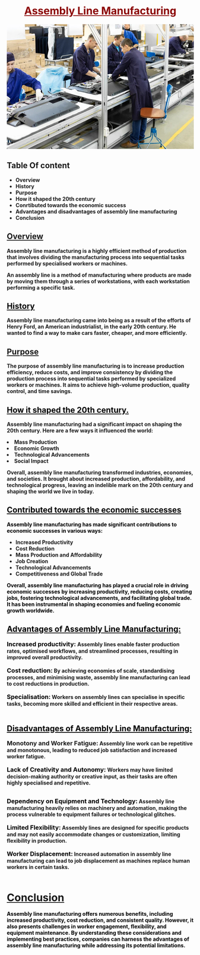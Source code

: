 <h1 align="center" style="color:Darkred;"> <u> <b>Assembly Line Manufacturing <b></u> </h1>

![Alt text](assemblyline.jpg)
<h2>Table Of content</h2>

<ul>
  <li> Overview </li>
  <li> History</li>
  <li> Purpose</li>
  <li> How it shaped the 20th century</li>
  <li> Conrtibuted towards the economic success</li>
  <li> Advantages and disadvantages of assembly line manufacturing</a> </li>
  <li>Conclusion</li>
</ul>

<u><h2>Overview</h2></u>
<p>Assembly line manufacturing is a highly efficient method of production that involves dividing the manufacturing process into sequential tasks performed by specialised workers or machines.</p>
<p>An assembly line is a method of manufacturing where products are made by moving them through a series of workstations, with each workstation performing a specific task.</p>
<u><h2 style="color:black;">History</h2></u>
<p>Assembly line manufacturing came into being as a result of the efforts of Henry Ford, an American industrialist, in the early 20th century. He wanted to find a way to make cars faster, cheaper, and more efficiently.</p>
<h2><u>Purpose</u></h2>
<p>The purpose of assembly line manufacturing is to increase production efficiency, reduce costs, and improve consistency by dividing the production process into sequential tasks performed by specialized workers or machines. It aims to achieve high-volume production, quality control, and time savings.</p>
<u><h2 style="color:black;">How it shaped the 20th century.</h2></u>
<p>Assembly line manufacturing had a significant impact on shaping the 20th century. Here are a few ways it influenced the world:</p>

<li>Mass Production</li>
<li>Economic Growth</li>
<li>Technological Advancements</li>
<li>Social Impact</li>
<P>Overall, assembly line manufacturing transformed industries, economies, and societies. It brought about increased production, affordability, and technological progress, leaving an indelible mark on the 20th century and shaping the world we live in today.</p>

<h2 style="color:black;"><u>Contributed towards the economic successes</h2></u>


<p style="color:black;">Assembly line manufacturing has made significant contributions to economic successes in various ways:</p>
<ul>
<li>Increased Productivity</li>
<li>Cost Reduction</li>
<li>Mass Production and Affordability</li>
<li>Job Creation</li>
<li>Technological Advancements</li>
<li>Competitiveness and Global Trade</li>
</ul>

<p style="color:black;">Overall, assembly line manufacturing has played a crucial role in driving economic successes by increasing productivity, reducing costs, creating jobs, fostering technological advancements, and facilitating global trade. It has been instrumental in shaping economies and fueling economic growth worldwide.</p>
<u><h2 style="color:black;"> Advantages of Assembly Line Manufacturing:</h2></u>

<h3 style="color:black; display:inline ">Increased productivity: </h3>
 <p style="display:inline" > Assembly lines enable faster production rates, optimised workflows, and streamlined processes, resulting in improved overall productivity.</p> <br><br>
<h3 style="color:black; display:inline">Cost reduction:</h3>
<p style="display:inline"  >By achieving economies of scale, standardising processes, and minimising waste, assembly line manufacturing can lead to cost reductions in production.</p><br><br>

<h3 style="color:black; display:inline">Specialisation:</h3>
<p style="display:inline" > Workers on assembly lines can specialise in specific tasks, becoming more skilled and efficient in their respective areas.</p><br><br>

<u><h2 style="color:black;">Disadvantages of Assembly Line Manufacturing: </h2></u>
<h3 style="display:inline" >Monotony and Worker Fatigue:</h3>
<p style="display:inline" >Assembly line work can be repetitive and monotonous, leading to reduced job satisfaction and increased worker fatigue.</p> <br><br>
<h3 style="color:black; display:inline ">Lack of Creativity and Autonomy:  </h3> Workers may have limited decision-making authority or creative input, as their tasks are often highly specialised and repetitive.</p><br>
<h3 style="color:black; display:inline ">Dependency on Equipment and Technology:</h3>
<p style="display:inline" >Assembly line manufacturing heavily relies on machinery and automation, making the process vulnerable to equipment failures or technological glitches.</p> <br><br>

<h3 style="color:black; display:inline ">Limited Flexibility:</h3>

<p style="display:inline" >Assembly lines are designed for specific products and may not easily accommodate changes or customization, limiting flexibility in production.</p> <br><br>

<h3 style="color:black; display:inline ">Worker Displacement:</h3>
 <p style="display:inline" >Increased automation in assembly line manufacturing can lead to job displacement as machines replace human workers in certain tasks.</p> <br><br>

 <h1><u>Conclusion</h1></u>
<p style="color:black;"> Assembly line manufacturing offers numerous benefits, including increased productivity, cost reduction, and consistent quality. However, it also presents challenges in worker engagement, flexibility, and equipment maintenance. By understanding these considerations and implementing best practices, companies can harness the advantages of assembly line manufacturing while addressing its potential limitations.</p>

